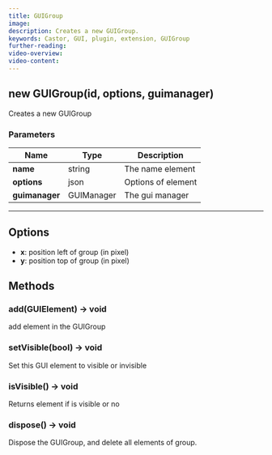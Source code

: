 ```yaml
---
title: GUIGroup
image:  
description: Creates a new GUIGroup.
keywords: Castor, GUI, plugin, extension, GUIGroup
further-reading:
video-overview: 
video-content:
---
```


## new GUIGroup(id, options, guimanager)
Creates a new GUIGroup

### Parameters
Name | Type | Description
---|---|---
**name** | string | The name element
**options** | json | Options of element
**guimanager** | GUIManager | The gui manager
---

## Options

* **x**: position left of group (in pixel)
* **y**: position top of group (in pixel)

## Methods

### add(GUIElement) → void
add element in the GUIGroup

### setVisible(bool) → void
Set this GUI element to visible or invisible

### isVisible() → void
Returns element if is visible or no

### dispose() → void
Dispose the GUIGroup, and delete all elements of group.
